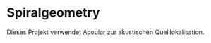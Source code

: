 # Spiralgeometry
Dieses Projekt verwendet [Acoular](https://acoular.org/) zur akustischen Quelllokalisation.
